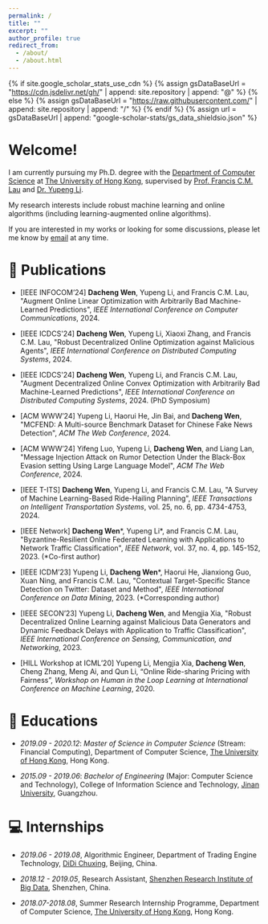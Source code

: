 ```yaml
---
permalink: /
title: ""
excerpt: ""
author_profile: true
redirect_from:
  - /about/
  - /about.html
---
```


{% if site.google_scholar_stats_use_cdn %}
{% assign gsDataBaseUrl = "https://cdn.jsdelivr.net/gh/" | append: site.repository | append: "@" %}
{% else %}
{% assign gsDataBaseUrl = "https://raw.githubusercontent.com/" | append: site.repository | append: "/" %}
{% endif %}
{% assign url = gsDataBaseUrl | append: "google-scholar-stats/gs_data_shieldsio.json" %}

<span class='anchor' id='about-me'></span>

# Welcome!

<!-- I received the M.S. degree and Bachelor degree in computer science from The University of Hong Kong and [Jinan University](https://english.jnu.edu.cn/), respectively. -->
I am currently pursuing my Ph.D. degree with the [Department of Computer Science](https://www.cs.hku.hk/) at [The University of Hong Kong](https://www.hku.hk/), supervised by [Prof. Francis C.M. Lau](https://www.cs.hku.hk/people/academic-staff/fcmlau) and [Dr. Yupeng Li](https://imd.hkbu.edu.hk/faculty-member/Dr-Yupeng-LI.html).

My research interests include robust machine learning and online algorithms (including learning-augmented online algorithms).

If you are interested in my works or looking for some discussions, please let me know by [email](mailto:wdacheng@connect.hku.hk) at any time.

# 📝 Publications

- [IEEE INFOCOM’24] **Dacheng Wen**, Yupeng Li, and Francis C.M. Lau, "Augment Online Linear Optimization with Arbitrarily Bad Machine-Learned Predictions", <em>IEEE International Conference on Computer Communications</em>, 2024.

- [IEEE ICDCS'24] **Dacheng Wen**, Yupeng Li, Xiaoxi Zhang, and Francis C.M. Lau, "Robust Decentralized Online Optimization against Malicious Agents", <em>IEEE International Conference on Distributed Computing Systems</em>, 2024.

- [IEEE ICDCS'24] **Dacheng Wen**, Yupeng Li, and Francis C.M. Lau, "Augment Decentralized Online Convex Optimization with Arbitrarily Bad Machine-Learned Predictions", <em>IEEE International Conference on Distributed Computing Systems</em>, 2024. (PhD Symposium)

- [ACM WWW’24] Yupeng Li, Haorui He, Jin Bai, and **Dacheng Wen**, "MCFEND: A Multi-source Benchmark Dataset for Chinese Fake News Detection", <em>ACM The Web Conference</em>, 2024.

- [ACM WWW’24] Yifeng Luo, Yupeng Li, **Dacheng Wen**, and Liang Lan, "Message Injection Attack on Rumor Detection Under the Black-Box Evasion setting Using Large Language Model", <em>ACM The Web Conference</em>, 2024.

- [IEEE T-ITS] **Dacheng Wen**, Yupeng Li, and Francis C.M. Lau, "A Survey of Machine Learning-Based Ride-Hailing Planning", <em>IEEE Transactions on Intelligent Transportation Systems</em>, vol. 25, no. 6, pp. 4734-4753, 2024.

- [IEEE Network] **Dacheng Wen**\*, Yupeng Li\*, and Francis C.M. Lau, "Byzantine-Resilient Online Federated Learning with Applications to Network Traffic Classification", <em>IEEE Network</em>, vol. 37, no. 4, pp. 145-152, 2023. (*Co-first author)

- [IEEE ICDM’23] Yupeng Li, **Dacheng Wen**\*, Haorui He, Jianxiong Guo, Xuan Ning, and Francis C.M. Lau, "Contextual Target-Specific Stance Detection on Twitter: Dataset and Method", <em>IEEE International Conference on Data Mining</em>, 2023. (*Corresponding author)

- [IEEE SECON’23] Yupeng Li, **Dacheng Wen**, and Mengjia Xia, "Robust Decentralized Online Learning against Malicious Data Generators and Dynamic Feedback Delays with Application to Traffic Classification", <em>IEEE International Conference on Sensing, Communication, and Networking</em>, 2023.

- [HILL Workshop at ICML’20] Yupeng Li, Mengjia Xia, **Dacheng Wen**, Cheng Zhang, Meng Ai, and Qun Li, “Online Ride-sharing Pricing with Fairness”, <em>Workshop on Human in the Loop Learning at International Conference on Machine Learning</em>, 2020.

# 📖 Educations
- *2019.09 - 2020.12*: <em>Master of Science in Computer Science</em> (Stream: Financial Computing), Department of Computer Science, [The University of Hong Kong](https://www.hku.hk/), Hong Kong.

- *2015.09 - 2019.06*: <em>Bachelor of Engineering</em> (Major: Computer Science and Technology), College of Information Science and Technology, [Jinan University](https://www.jnu.edu.cn/), Guangzhou.

# 💻 Internships
- *2019.06 - 2019.08*, Algorithmic Engineer, Department of Trading Engine Technology, [DiDi Chuxing](https://www.didiglobal.com/), Beijing, China.

- *2018.12 - 2019.05*, Research Assistant, [Shenzhen Research Institute of Big Data](http://sribd.cn/), Shenzhen, China.

- *2018.07-2018.08*, Summer Research Internship Programme, Department of Computer Science, [The University of Hong Kong](https://www.hku.hk/), Hong Kong.